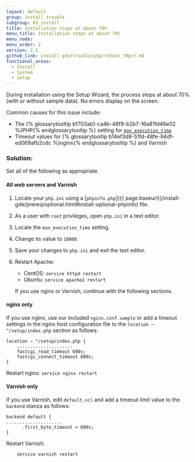 ```yaml
---
layout: default
group: install_trouble
subgroup: 03_install
title: Installation stops at about 70%
menu_title: Installation stops at about 70%
menu_node:
menu_order: 2
version: 2.1
github_link: install-gde/trouble/php/tshoot_70pct.md
functional_areas:
  - Install
  - System
  - Setup
---
```


During installation using the Setup Wizard, the process stops at about 70% (with or without sample data). No errors display on the screen.

Common causes for this issue include:

*	The {% glossarytooltip bf703ab1-ca4b-48f9-b2b7-16a81fd46e02 %}PHP{% endglossarytooltip %} setting for <a href="http://php.net/manual/en/info.configuration.php#ini.max-execution-time" target="_blank">`max_execution_time`</a>
*	Timeout values for {% glossarytooltip b14ef3d8-51fd-48fe-94df-ed069afb2cdc %}nginx{% endglossarytooltip %} and Varnish

### Solution:
Set all of the following as appropriate.

#### All web servers and Varnish

1.	Locate your `php.ini` using a [`phpinfo.php`]({{ page.baseurl}}/install-gde/prereq/optional.html#install-optional-phpinfo) file.
2.	As a user with `root` privileges, open `php.ini` in a text editor.
3.	Locate the `max_execution_time` setting.
4.	Change its value to `18000`.
5.	Save your changes to `php.ini` and exit the text editor.
6.	Restart Apache:

	*	CentOS: `service httpd restart`
	*	Ubuntu: `service apache2 restart`

	If you use nginx or Varnish, continue with the following sections.

#### nginx only
If you use nginx, use our included `nginx.conf.sample` or add a timeout settings in the nginx host configuration file to the `location ~ ^/setup/index.php` section as follows:
	
	location ~ ^/setup/index.php {
		.....................
		fastcgi_read_timeout 600s;
       	fastcgi_connect_timeout 600s;
	}

Restart nginx: `service nginx restart`

#### Varnish only
If you use Varnish, edit `default.vcl` and add a timeout limit value to the `backend` stanza as follows:

	backend default {
    .....................
	      .first_byte_timeout = 600s;
	}

Restart Varnish.

		service varnish restart

